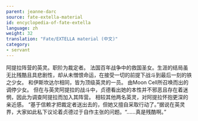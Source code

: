 ```yaml
---
parent: jeanne-darc
source: fate-extella-material
id: encyclopedia-of-fate-extella
language: zh
weight: 32
translation: "Fate/EXTELLA material (中文)"
category:
- servant
---
```


阿提拉阵营的英灵。职阶为裁定者。
法国百年战争中的救国圣女。生涯的结局虽无比残酷且具悲剧性，却从未憎恨命运，在接受一切的前提下战斗到最后一刻的铁之少女。
和伊斯坎达尔相同，皆为顶级英灵的一员。
由Moon Cell所召唤而出的调停少女。
但在与英灵阿提拉的战斗中，贞德看出她的本性并不邪恶且存在着迷惘，因此为调查阿提拉而加入其阵营。
相较其他两名英灵，对阿提拉怀抱更深的亲近感。
“基于信赖才把裁定者送出去的，但她又擅自采取行动了。”据说在英灵界，大家如此私下议论着贞德过于自作主张的问题。“……真是残酷啊。”
